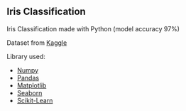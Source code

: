 ## Iris Classification

Iris Classification made with Python (model accuracy 97%)

Dataset from [Kaggle](https://www.kaggle.com/datasets/uciml/iris)

Library used:
- [Numpy](https://numpy.org/)
- [Pandas](https://pandas.pydata.org/)
- [Matplotlib](https://matplotlib.org/)
- [Seaborn](https://seaborn.pydata.org/)
- [Scikit-Learn](https://scikit-learn.org/stable/)
